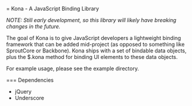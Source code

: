 = Kona - A JavaScript Binding Library

_NOTE: Still early development, so this library will likely have breaking changes in the future._

The goal of Kona is to give JavaScript developers a lightweight binding framework that can be added
mid-project (as opposed to something like SproutCore or Backbone). Kona ships with a set of bindable
data objects, plus the $.kona method for binding UI elements to these data objects.

For example usage, please see the example directory.

=== Dependencies

* jQuery
* Underscore

